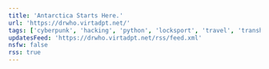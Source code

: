 ```yaml
---
title: 'Antarctica Starts Here.'
url: 'https://drwho.virtadpt.net/'
tags: ['cyberpunk', 'hacking', 'python', 'locksport', 'travel', 'transhumanism', 'linux', 'infosec']
updatesFeed: 'https://drwho.virtadpt.net/rss/feed.xml'
nsfw: false
rss: true
---
```

